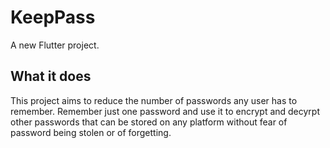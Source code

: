 # KeepPass

A new Flutter project.

## What it does

This project aims to reduce the number of passwords any user has to remember.
Remember just one password and use it to encrypt and decyrpt other passwords that can be stored on any platform without fear of password being stolen or of forgetting.
